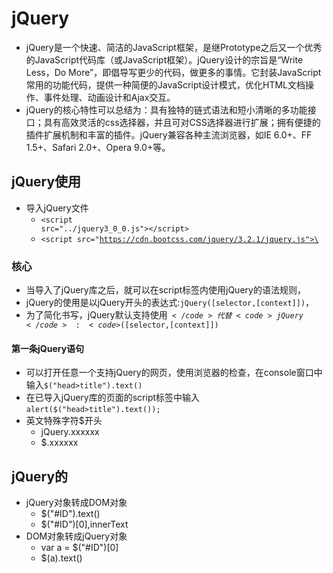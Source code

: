 # jQuery
- jQuery是一个快速、简洁的JavaScript框架，是继Prototype之后又一个优秀的JavaScript代码库（或JavaScript框架）。jQuery设计的宗旨是“Write Less，Do More”，即倡导写更少的代码，做更多的事情。它封装JavaScript常用的功能代码，提供一种简便的JavaScript设计模式，优化HTML文档操作、事件处理、动画设计和Ajax交互。
- jQuery的核心特性可以总结为：具有独特的链式语法和短小清晰的多功能接口；具有高效灵活的css选择器，并且可对CSS选择器进行扩展；拥有便捷的插件扩展机制和丰富的插件。jQuery兼容各种主流浏览器，如IE 6.0+、FF 1.5+、Safari 2.0+、Opera 9.0+等。

<script src="https://cdn.bootcss.com/jquery/3.2.1/jquery.js"></script>

## jQuery使用
- 导入jQuery文件
	- <code>\<script src="../jquery3_0_0.js">\</script></code>
	- <code>\<script src="https://cdn.bootcss.com/jquery/3.2.1/jquery.js">\</script></code>


### 核心
- 当导入了jQuery库之后，就可以在script标签内使用jQuery的语法规则，
- jQuery的使用是以jQuery开头的表达式:<code>jQuery([selector,[context]])</code>，
- 为了简化书写，jQuery默认支持使用<code>$</code>代替<code>jQuery</code>:<code>$([selector,[context]])</code>

#### 第一条jQuery语句
- 可以打开任意一个支持jQuery的网页，使用浏览器的检查，在console窗口中输入<code>$("head>title").text()</code>
- 在已导入jQuery库的页面的script标签中输入<code>alert($("head>title").text());</code>
- 英文特殊字符$开头
	- jQuery.xxxxxx
	- $.xxxxxx


## jQuery的


- jQuery对象转成DOM对象
	- $("#ID").text()
	- $("#ID")[0],innerText
- DOM对象转成jQuery对象
	- var a = $("#ID")[0]
	- $(a).text()




























<script>$("code").css('color', '#D05');$("code").css('padding','0 4px');$("code").css('background','#fafafa');$("code").css('border','1px solid #ddd');</script>